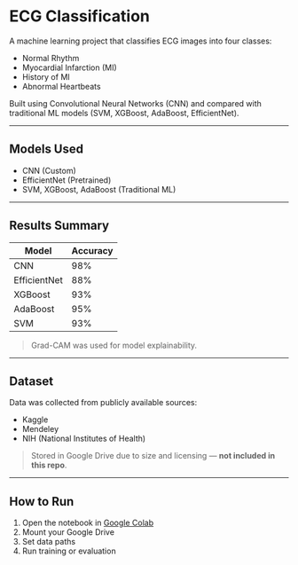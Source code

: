 # ECG Classification

A machine learning project that classifies ECG images into four classes:

- Normal Rhythm
- Myocardial Infarction (MI)
- History of MI
- Abnormal Heartbeats

Built using Convolutional Neural Networks (CNN) and compared with traditional ML models (SVM, XGBoost, AdaBoost, EfficientNet).

---

## Models Used

-  CNN (Custom)
-  EfficientNet (Pretrained)
-  SVM, XGBoost, AdaBoost (Traditional ML)

---

## Results Summary

| Model        | Accuracy | 
|--------------|----------|
| CNN          |   98%    | 
| EfficientNet |   88%    | 
| XGBoost      |   93%    | 
| AdaBoost     |   95%    | 
| SVM          |   93%    | 

> Grad-CAM was used for model explainability.

---

## Dataset

Data was collected from publicly available sources:
- Kaggle
- Mendeley
- NIH (National Institutes of Health)

> Stored in Google Drive due to size and licensing — **not included in this repo**.

---

## How to Run

1. Open the notebook in [Google Colab](https://colab.research.google.com/)
2. Mount your Google Drive
3. Set data paths
4. Run training or evaluation



